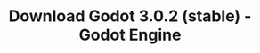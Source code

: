 ---
# Generated by /tools/generators/src/download_archive_generator !!! do not edit by hand !!!
title: 'Download Godot 3.0.2 (stable) - Godot Engine'
type: 'download/archive'
name: '3.0.2'
flavor: 'stable'
release_date: '2018-03-04T03:00:00-00:00'
release_notes: 'article/maintenance-release-godot-302/'
primaryPlatforms:
  - 'android.apk'
  - 'macos.universal'
  - 'windows.64'
  - 'linux_server.headless.64'
  - 'web'
  - 'templates'
links:
  android.apk:
    name: 'android.apk'
    title: 'Android'
    caption: 'Universal APK (ARM64 + ARMv7 + x86_64 + x86)'
    tags:
      - 'APK download'
      - 'ARM64/v7'
      - 'x86 (64 & 32 bit)'
    hosts:
      github_builds:
        regular: 'https://github.com/godotengine/godot-builds/releases/download/3.0.2-stable/Godot_v3.0.2-stable_android_editor.apk'
        mono: '#'
      github:
        regular: 'https://github.com/godotengine/godot/releases/download/3.0.2-stable/Godot_v3.0.2-stable_android_editor.apk'
        mono: '#'
  macos.universal:
    name: 'macos.universal'
    title: 'macOS'
    caption: 'Universal (x86_64 + Apple Silicon)'
    tags:
      - 'Intel/Apple Silicon'
      - '64 bit'
    hosts:
      github_builds:
        regular: 'https://github.com/godotengine/godot-builds/releases/download/3.0.2-stable/Godot_v3.0.2-stable_osx.universal.zip'
        mono: 'https://github.com/godotengine/godot-builds/releases/download/3.0.2-stable/Godot_v3.0.2-stable_mono_osx.universal.zip'
      github:
        regular: 'https://github.com/godotengine/godot/releases/download/3.0.2-stable/Godot_v3.0.2-stable_osx.universal.zip'
        mono: 'https://github.com/godotengine/godot/releases/download/3.0.2-stable/Godot_v3.0.2-stable_mono_osx.universal.zip'
  windows.64:
    name: 'windows.64'
    title: 'Windows'
    caption: 'Standard (x86_64)'
    tags:
      - '64 bit'
    hosts:
      github_builds:
        regular: 'https://github.com/godotengine/godot-builds/releases/download/3.0.2-stable/Godot_v3.0.2-stable_win64.exe.zip'
        mono: 'https://github.com/godotengine/godot-builds/releases/download/3.0.2-stable/Godot_v3.0.2-stable_mono_win64.zip'
      github:
        regular: 'https://github.com/godotengine/godot/releases/download/3.0.2-stable/Godot_v3.0.2-stable_win64.exe.zip'
        mono: 'https://github.com/godotengine/godot/releases/download/3.0.2-stable/Godot_v3.0.2-stable_mono_win64.zip'
  linux_server.headless.64:
    name: 'linux_server.headless.64'
    title: 'Linux Server'
    caption: 'Headless (x86_64)'
    tags:
      - '64 bit'
      - 'Headless'
    hosts:
      github_builds:
        regular: 'https://github.com/godotengine/godot-builds/releases/download/3.0.2-stable/Godot_v3.0.2-stable_linux_headless.64.zip'
        mono: 'https://github.com/godotengine/godot-builds/releases/download/3.0.2-stable/Godot_v3.0.2-stable_mono_linux_headless_64.zip'
      github:
        regular: 'https://github.com/godotengine/godot/releases/download/3.0.2-stable/Godot_v3.0.2-stable_linux_headless.64.zip'
        mono: 'https://github.com/godotengine/godot/releases/download/3.0.2-stable/Godot_v3.0.2-stable_mono_linux_headless_64.zip'
  web:
    name: 'web'
    title: 'Web editor'
    caption: ''
    tags:
      - 'Self-hosted'
      - 'Cross-platform'
    hosts:
      github_builds:
        regular: 'https://github.com/godotengine/godot-builds/releases/download/3.0.2-stable/Godot_v3.0.2-stable_web_editor.zip'
        mono: '#'
      github:
        regular: 'https://github.com/godotengine/godot/releases/download/3.0.2-stable/Godot_v3.0.2-stable_web_editor.zip'
        mono: '#'
  linux.64:
    name: 'linux.64'
    title: 'Linux'
    caption: 'Standard (x86_64)'
    tags:
      - '64 bit'
    hosts:
      github_builds:
        regular: 'https://github.com/godotengine/godot-builds/releases/download/3.0.2-stable/Godot_v3.0.2-stable_x11.64.zip'
        mono: 'https://github.com/godotengine/godot-builds/releases/download/3.0.2-stable/Godot_v3.0.2-stable_mono_x11_64.zip'
      github:
        regular: 'https://github.com/godotengine/godot/releases/download/3.0.2-stable/Godot_v3.0.2-stable_x11.64.zip'
        mono: 'https://github.com/godotengine/godot/releases/download/3.0.2-stable/Godot_v3.0.2-stable_mono_x11_64.zip'
  linux.32:
    name: 'linux.32'
    title: 'Linux'
    caption: 'Standard (x86)'
    tags:
      - '32 bit'
    hosts:
      github_builds:
        regular: 'https://github.com/godotengine/godot-builds/releases/download/3.0.2-stable/Godot_v3.0.2-stable_x11.32.zip'
        mono: 'https://github.com/godotengine/godot-builds/releases/download/3.0.2-stable/Godot_v3.0.2-stable_mono_x11_32.zip'
      github:
        regular: 'https://github.com/godotengine/godot/releases/download/3.0.2-stable/Godot_v3.0.2-stable_x11.32.zip'
        mono: 'https://github.com/godotengine/godot/releases/download/3.0.2-stable/Godot_v3.0.2-stable_mono_x11_32.zip'
  windows.32:
    name: 'windows.32'
    title: 'Windows'
    caption: 'Standard (x86)'
    tags:
      - '32 bit'
    hosts:
      github_builds:
        regular: 'https://github.com/godotengine/godot-builds/releases/download/3.0.2-stable/Godot_v3.0.2-stable_win32.exe.zip'
        mono: 'https://github.com/godotengine/godot-builds/releases/download/3.0.2-stable/Godot_v3.0.2-stable_mono_win32.zip'
      github:
        regular: 'https://github.com/godotengine/godot/releases/download/3.0.2-stable/Godot_v3.0.2-stable_win32.exe.zip'
        mono: 'https://github.com/godotengine/godot/releases/download/3.0.2-stable/Godot_v3.0.2-stable_mono_win32.zip'
  linux_server.64:
    name: 'linux_server.64'
    title: 'Linux Server'
    caption: 'Standard (x86_64)'
    tags:
      - '64 bit'
    hosts:
      github_builds:
        regular: 'https://github.com/godotengine/godot-builds/releases/download/3.0.2-stable/Godot_v3.0.2-stable_linux_server.64.zip'
        mono: 'https://github.com/godotengine/godot-builds/releases/download/3.0.2-stable/Godot_v3.0.2-stable_mono_linux_server_64.zip'
      github:
        regular: 'https://github.com/godotengine/godot/releases/download/3.0.2-stable/Godot_v3.0.2-stable_linux_server.64.zip'
        mono: 'https://github.com/godotengine/godot/releases/download/3.0.2-stable/Godot_v3.0.2-stable_mono_linux_server_64.zip'
  aar_library:
    name: 'aar_library'
    title: 'AAR library'
    caption: ''
    tags:
      - 'Android plugins'
      - 'Java'
      - 'Kotlin'
    hosts:
      github_builds:
        regular: 'https://github.com/godotengine/godot-builds/releases/download/3.0.2-stable/godot-lib.3.0.2.stable.release.aar'
        mono: 'https://github.com/godotengine/godot-builds/releases/download/3.0.2-stable/godot-lib.3.0.2.stable.mono.release.aar'
      github:
        regular: 'https://github.com/godotengine/godot/releases/download/3.0.2-stable/godot-lib.3.0.2.stable.release.aar'
        mono: 'https://github.com/godotengine/godot/releases/download/3.0.2-stable/godot-lib.3.0.2.stable.mono.release.aar'
  templates:
    name: 'templates'
    title: 'Export templates'
    caption: ''
    tags:
      - 'Used to export your games to all supported platforms'
    hosts:
      github_builds:
        regular: 'https://github.com/godotengine/godot-builds/releases/download/3.0.2-stable/Godot_v3.0.2-stable_export_templates.tpz'
        mono: 'https://github.com/godotengine/godot-builds/releases/download/3.0.2-stable/Godot_v3.0.2-stable_mono_export_templates.tpz'
      github:
        regular: 'https://github.com/godotengine/godot/releases/download/3.0.2-stable/Godot_v3.0.2-stable_export_templates.tpz'
        mono: 'https://github.com/godotengine/godot/releases/download/3.0.2-stable/Godot_v3.0.2-stable_mono_export_templates.tpz'
---